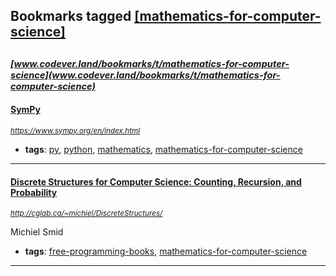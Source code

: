 ## Bookmarks tagged [[mathematics-for-computer-science]](https://www.codever.land/search?q=[mathematics-for-computer-science])

_<sup><sup>[www.codever.land/bookmarks/t/mathematics-for-computer-science](www.codever.land/bookmarks/t/mathematics-for-computer-science)</sup></sup>_
---
#### [SymPy](https://www.sympy.org/en/index.html)
_<sup>https://www.sympy.org/en/index.html</sup>_

* **tags**: [py](../tagged/py.md), [python](../tagged/python.md), [mathematics](../tagged/mathematics.md), [mathematics-for-computer-science](../tagged/mathematics-for-computer-science.md)
---
#### [Discrete Structures for Computer Science: Counting, Recursion, and Probability](http://cglab.ca/~michiel/DiscreteStructures/)
_<sup>http://cglab.ca/~michiel/DiscreteStructures/</sup>_

Michiel Smid
* **tags**: [free-programming-books](../tagged/free-programming-books.md), [mathematics-for-computer-science](../tagged/mathematics-for-computer-science.md)
---
